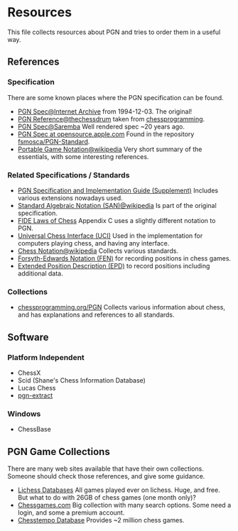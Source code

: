 # Resources

This file collects resources about PGN and tries to order them in a useful way.

## References

### Specification

There are some known places where the PGN specification can be found.

* [PGN Spec@Internet Archive](https://ia802908.us.archive.org/26/items/pgn-standard-1994-03-12/PGN_standard_1994-03-12.txt) from 1994-12-03. The original!
* [PGN Reference@thechessdrum](https://www.thechessdrum.net/PGN_Reference.txt)  taken from [chessprogramming](https://www.chessprogramming.org/Portable_Game_Notation).
* [PGN Spec@Saremba](http://www.saremba.de/chessgml/standards/pgn/pgn-complete.htm) Well rendered spec ~20 years ago.
* [PGN Spec at opensource.apple.com](https://opensource.apple.com/source/Chess/Chess-110.0.6/Documentation/PGN-Standard.txt) Found in the repository [fsmosca/PGN-Standard](https://github.com/fsmosca/PGN-Standard).
* [Portable Game Notation@wikipedia](https://en.wikipedia.org/wiki/Portable_Game_Notation) Very short summary of the essentials, with some interesting references.

### Related Specifications / Standards

* [PGN Specification and Implementation Guide (Supplement)](https://www.enpassant.dk/chess/palview/enhancedpgn.htm) Includes various extensions nowadays used.
* [Standard Algebraic Notation (SAN)@wikipedia](https://en.wikipedia.org/wiki/Algebraic_notation_(chess)) Is part of the original specification.
* [FIDE Laws of Chess](https://handbook.fide.com/chapter/E012018) Appendix C uses a slightly different notation to PGN.
* [Universal Chess Interface (UCI)](https://en.wikipedia.org/wiki/Universal_Chess_Interface) Used in the implementation for computers playing chess, and having any interface.
* [Chess Notation@wikipedia](https://en.wikipedia.org/wiki/Chess_notation) Collects various standards.
* [Forsyth-Edwards Notation (FEN)](https://en.wikipedia.org/wiki/Forsyth%E2%80%93Edwards_Notation) for recording positions in chess games.
* [Extended Position Description (EPD)](https://en.wikipedia.org/wiki/Extended_Position_Description) to record positions including additional data.

### Collections

* [chessprogramming.org/PGN](https://www.chessprogramming.org/Portable_Game_Notation) Collects various information about chess, and has explanations and references to all standards.

## Software

### Platform Independent

* ChessX
* Scid (Shane's Chess Information Database)
* Lucas Chess
* [pgn-extract](https://www.cs.kent.ac.uk/people/staff/djb/pgn-extract/help.html)

### Windows

* ChessBase

## PGN Game Collections

There are many web sites available that have their own collections. Someone should check those references, and give some guidance.

* [Lichess Databases](https://database.lichess.org/) All games played ever on lichess. Huge, and free. But what to do with 26GB of chess games (one month only)?
* [Chessgames.com](https://www.chessgames.com/) Big collection with many search options. Some need a login, and some a premium account.
* [Chesstempo Database](https://old.chesstempo.com/game-database.html) Provides ~2 million chess games.
